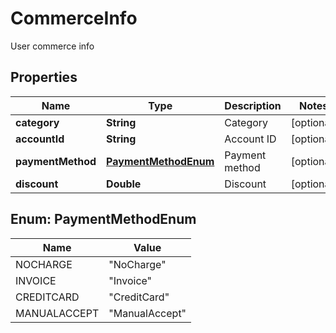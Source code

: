 

# CommerceInfo

User commerce info

## Properties

| Name | Type | Description | Notes |
|------------ | ------------- | ------------- | -------------|
|**category** | **String** | Category |  [optional] |
|**accountId** | **String** | Account ID |  [optional] |
|**paymentMethod** | [**PaymentMethodEnum**](#PaymentMethodEnum) | Payment method |  [optional] |
|**discount** | **Double** | Discount |  [optional] |



## Enum: PaymentMethodEnum

| Name | Value |
|---- | -----|
| NOCHARGE | &quot;NoCharge&quot; |
| INVOICE | &quot;Invoice&quot; |
| CREDITCARD | &quot;CreditCard&quot; |
| MANUALACCEPT | &quot;ManualAccept&quot; |



